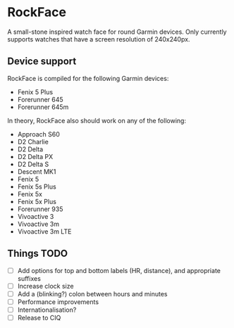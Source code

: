 # RockFace

A small-stone inspired watch face for round Garmin devices. Only currently supports watches that have a screen resolution of 240x240px.

## Device support

RockFace is compiled for the following Garmin devices:

- Fenix 5 Plus
- Forerunner 645
- Forerunner 645m

In theory, RockFace also should work on any of the following:

- Approach S60
- D2 Charlie
- D2 Delta
- D2 Delta PX
- D2 Delta S
- Descent MK1
- Fenix 5
- Fenix 5s Plus
- Fenix 5x
- Fenix 5x Plus
- Forerunner 935
- Vivoactive 3
- Vivoactive 3m
- Vivoactive 3m LTE

## Things TODO

- [ ] Add options for top and bottom labels (HR, distance), and appropriate suffixes
- [ ] Increase clock size
- [ ] Add a (blinking?) colon between hours and minutes
- [ ] Performance improvements
- [ ] Internationalisation?
- [ ] Release to CIQ
